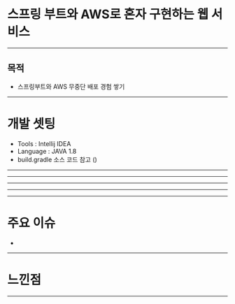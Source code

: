 # 스프링 부트와 AWS로 혼자 구현하는 웹 서비스
------------
## 목적
+ 스프링부트와 AWS 무중단 배포 경험 쌓기
------------
# 개발 셋팅
+ Tools : Intellij IDEA
+ Language : JAVA 1.8
+ build.gradle 소스 코드 참고 ()
------------


------------

------------

------------

------------
# 주요 이슈
* 
------------
# 느낀점

------------

 
